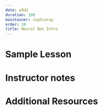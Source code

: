 ```yaml
---
date: w9d2
duration: 100
maintainer: sophiaray
order: 10
title: Neural Net Intro
---
```


# Sample Lesson

# Instructor notes

# Additional Resources

